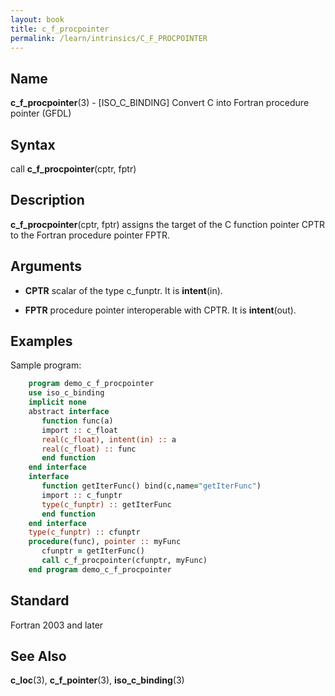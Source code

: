 ```yaml
---
layout: book
title: c_f_procpointer
permalink: /learn/intrinsics/C_F_PROCPOINTER
---
```

## __Name__

__c\_f\_procpointer__(3) - \[ISO\_C\_BINDING\] Convert C into Fortran procedure pointer
(GFDL)

## __Syntax__

call __c\_f\_procpointer__(cptr, fptr)

## __Description__

__c\_f\_procpointer__(cptr, fptr) assigns the target of the C function
pointer CPTR to the Fortran procedure pointer FPTR.

## __Arguments__

  - __CPTR__
    scalar of the type c\_funptr. It is __intent__(in).

  - __FPTR__
    procedure pointer interoperable with CPTR. It is __intent__(out).

## __Examples__

Sample program:

```fortran
    program demo_c_f_procpointer
    use iso_c_binding
    implicit none
    abstract interface
       function func(a)
       import :: c_float
       real(c_float), intent(in) :: a
       real(c_float) :: func
       end function
    end interface
    interface
       function getIterFunc() bind(c,name="getIterFunc")
       import :: c_funptr
       type(c_funptr) :: getIterFunc
       end function
    end interface
    type(c_funptr) :: cfunptr
    procedure(func), pointer :: myFunc
       cfunptr = getIterFunc()
       call c_f_procpointer(cfunptr, myFunc)
    end program demo_c_f_procpointer
```

## __Standard__

Fortran 2003 and later

## __See Also__

__c\_loc__(3), __c\_f\_pointer__(3), __iso\_c\_binding__(3)
